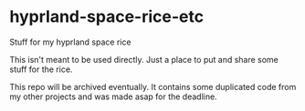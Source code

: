 # hyprland-space-rice-etc
Stuff for my hyprland space rice

This isn't meant to be used directly. Just a place to put and share some stuff for the rice.

This repo will be archived eventually. It contains some duplicated code from my other projects and was made asap for the deadline.

